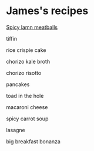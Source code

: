 # James's recipes

[Spicy lamn meatballs](lamb-meatballs)

tiffin

rice crispie cake

chorizo kale broth

chorizo risotto

pancakes

toad in the hole

macaroni cheese

spicy carrot soup

lasagne

big breakfast bonanza
